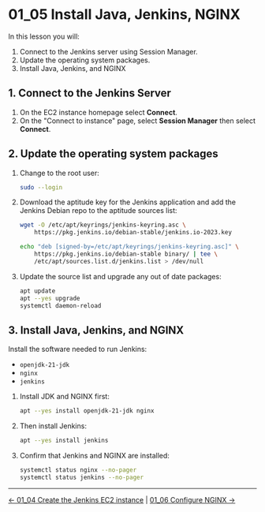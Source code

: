 # 01_05 Install Java, Jenkins, NGINX

In this lesson you will:

1. Connect to the Jenkins server using Session Manager.
1. Update the operating system packages.
1. Install Java, Jenkins, and NGINX

## 1. Connect to the Jenkins Server

1. On the EC2 instance homepage select **Connect**.
1. On the "Connect to instance" page, select **Session Manager** then select **Connect**.

## 2. Update the operating system packages

1. Change to the root user:

    ```bash
    sudo --login
    ```

1. Download the aptitude key for the Jenkins application and add the Jenkins Debian repo to the aptitude sources list:

    ```bash
    wget -O /etc/apt/keyrings/jenkins-keyring.asc \
        https://pkg.jenkins.io/debian-stable/jenkins.io-2023.key

    echo "deb [signed-by=/etc/apt/keyrings/jenkins-keyring.asc]" \
        https://pkg.jenkins.io/debian-stable binary/ | tee \
        /etc/apt/sources.list.d/jenkins.list > /dev/null
    ```

1. Update the source list and upgrade any out of date packages:

    ```bash
    apt update
    apt --yes upgrade
    systemctl daemon-reload
    ```

## 3. Install Java, Jenkins, and NGINX

Install the software needed to run Jenkins:

- `openjdk-21-jdk`
- `nginx`
- `jenkins`

1. Install JDK and NGINX first:

    ```bash
    apt --yes install openjdk-21-jdk nginx
    ```

1. Then install Jenkins:

    ```bash
    apt --yes install jenkins
    ```

1. Confirm that Jenkins and NGINX are installed:

    ```bash
    systemctl status nginx --no-pager
    systemctl status jenkins --no-pager
    ```

<!-- FooterStart -->
---
[← 01_04 Create the Jenkins EC2 instance](../01_04_create_the_jenkins_ec2_instance/README.md) | [01_06 Configure NGINX →](../01_06_configure_nginx/README.md)
<!-- FooterEnd -->

